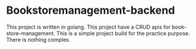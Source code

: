 # Bookstoremanagement-backend
This project is written in golang. This project have a CRUD apis for book-store-management. This is a simple project build for the practice purpose. There is nothing complex.